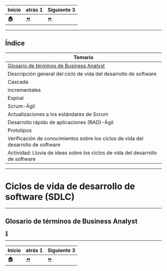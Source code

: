 | **Inicio**            | **atrás 1**         | **Siguiente 3**                      |
| --------------------- | ------------------- | ------------------------------------ |
| [🏠](../../README.md) | [⏪](./1.Basico.md) | [⏩](./10.Funciones_en_Python.ipynb) |

---

## **Índice**

| Temario                                                                                    |
| ------------------------------------------------------------------------------------------ |
| [Glosario de términos de Business Analyst](#ciclos-de-vida-de-desarrollo-de-software-sdlc) |
| Descripción general del ciclo de vida del desarrollo de software                           |
| Cascada                                                                                    |
| incrementales                                                                              |
| Espiral                                                                                    |
| Scrum-Ágil                                                                                 |
| Actualizaciones a los estándares de Scrum                                                  |
| Desarrollo rápido de aplicaciones (RAD)-Ágil                                               |
| Prototipos                                                                                 |
| Verificación de conocimientos sobre los ciclos de vida del desarrollo de software          |
| Actividad: Lluvia de ideas sobre los ciclos de vida del desarrollo de software             |

---

# **Ciclos de vida de desarrollo de software (SDLC)**

---

## **Glosario de términos de Business Analyst**

[🔼](#índice)

---

| **Inicio**            | **atrás 1**         | **Siguiente 3**                      |
| --------------------- | ------------------- | ------------------------------------ |
| [🏠](../../README.md) | [⏪](./1.Basico.md) | [⏩](./10.Funciones_en_Python.ipynb) |
